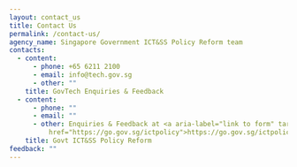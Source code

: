 ```yaml
---
layout: contact_us
title: Contact Us
permalink: /contact-us/
agency_name: Singapore Government ICT&SS Policy Reform team
contacts:
  - content:
      - phone: +65 6211 2100
      - email: info@tech.gov.sg
      - other: ""
    title: GovTech Enquiries & Feedback
  - content:
      - phone: ""
      - email: ""
      - other: Enquiries & Feedback at <a aria-label="link to form" target="_blank"
          href="https://go.gov.sg/ictpolicy">https://go.gov.sg/ictpolicy</a>
    title: Govt ICT&SS Policy Reform
feedback: ""
---
```

